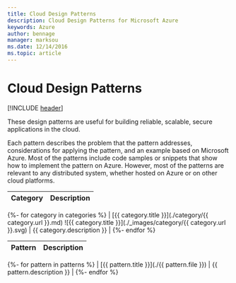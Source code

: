 ```yaml
---
title: Cloud Design Patterns
description: Cloud Design Patterns for Microsoft Azure
keywords: Azure
author: bennage
manager: marksou
ms.date: 12/14/2016
ms.topic: article
---
```


# Cloud Design Patterns

[!INCLUDE [header](./_includes/header.md)]

These design patterns are useful for building reliable, scalable, secure applications in the cloud.

Each pattern describes the problem that the pattern addresses, considerations for applying the pattern, and an example based on Microsoft Azure. Most of the patterns include code samples or snippets that show how to implement the pattern on Azure. However, most of the patterns are relevant to any distributed system, whether hosted on Azure or on other cloud platforms.

| Category | Description |
| -------- | ----------- |
{%- for category in categories %}
| [{{ category.title }}](./category/{{ category.url }}.md) ![{{ category.title }}](./_images/category/{{ category.url }}.svg) | {{ category.description }} |
{%- endfor %}

| Pattern | Description |
| ------- | ----------- |
{%- for pattern in patterns %}
| [{{ pattern.title }}](./{{ pattern.file }}) | {{ pattern.description }} |
{%- endfor %}
